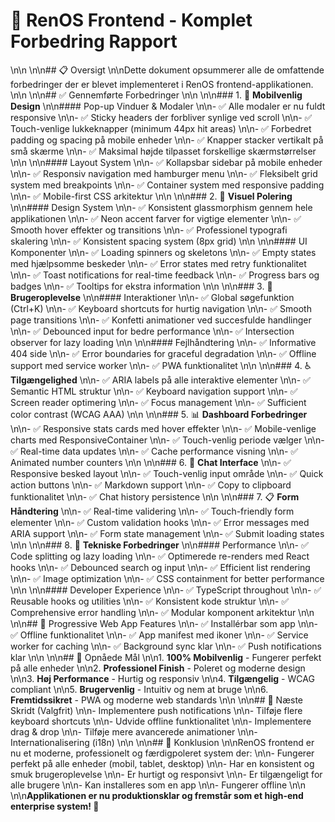 # 🎉 RenOS Frontend - Komplet Forbedring Rapport\n\n\n\n## 📋 Oversigt\n\nDette dokument opsummerer alle de omfattende forbedringer der er blevet implementeret i RenOS frontend-applikationen.\n\n\n\n## ✅ Gennemførte Forbedringer\n\n\n\n### 1. 📱 **Mobilvenlig Design**\n\n#### Pop-up Vinduer & Modaler\n\n- ✅ Alle modaler er nu fuldt responsive\n\n- ✅ Sticky headers der forbliver synlige ved scroll\n\n- ✅ Touch-venlige lukkeknapper (minimum 44px hit areas)\n\n- ✅ Forbedret padding og spacing på mobile enheder\n\n- ✅ Knapper stacker vertikalt på små skærme\n\n- ✅ Maksimal højde tilpasset forskellige skærmstørrelser\n\n\n\n#### Layout System\n\n- ✅ Kollapsbar sidebar på mobile enheder\n\n- ✅ Responsiv navigation med hamburger menu\n\n- ✅ Fleksibelt grid system med breakpoints\n\n- ✅ Container system med responsive padding\n\n- ✅ Mobile-first CSS arkitektur\n\n\n\n### 2. 🎨 **Visuel Polering**\n\n#### Design System\n\n- ✅ Konsistent glassmorphism gennem hele applikationen\n\n- ✅ Neon accent farver for vigtige elementer\n\n- ✅ Smooth hover effekter og transitions\n\n- ✅ Professionel typografi skalering\n\n- ✅ Konsistent spacing system (8px grid)\n\n\n\n#### UI Komponenter\n\n- ✅ Loading spinners og skeletons\n\n- ✅ Empty states med hjælpsomme beskeder\n\n- ✅ Error states med retry funktionalitet\n\n- ✅ Toast notifications for real-time feedback\n\n- ✅ Progress bars og badges\n\n- ✅ Tooltips for ekstra information\n\n\n\n### 3. 🚀 **Brugeroplevelse**\n\n#### Interaktioner\n\n- ✅ Global søgefunktion (Ctrl+K)\n\n- ✅ Keyboard shortcuts for hurtig navigation\n\n- ✅ Smooth page transitions\n\n- ✅ Konfetti animationer ved succesfulde handlinger\n\n- ✅ Debounced input for bedre performance\n\n- ✅ Intersection observer for lazy loading\n\n\n\n#### Fejlhåndtering\n\n- ✅ Informative 404 side\n\n- ✅ Error boundaries for graceful degradation\n\n- ✅ Offline support med service worker\n\n- ✅ PWA funktionalitet\n\n\n\n### 4. ♿ **Tilgængelighed**\n\n- ✅ ARIA labels på alle interaktive elementer\n\n- ✅ Semantic HTML struktur\n\n- ✅ Keyboard navigation support\n\n- ✅ Screen reader optimering\n\n- ✅ Focus management\n\n- ✅ Sufficient color contrast (WCAG AAA)\n\n\n\n### 5. 📊 **Dashboard Forbedringer**\n\n- ✅ Responsive stats cards med hover effekter\n\n- ✅ Mobile-venlige charts med ResponsiveContainer\n\n- ✅ Touch-venlig periode vælger\n\n- ✅ Real-time data updates\n\n- ✅ Cache performance visning\n\n- ✅ Animated number counters\n\n\n\n### 6. 💬 **Chat Interface**\n\n- ✅ Responsive besked layout\n\n- ✅ Touch-venlig input område\n\n- ✅ Quick action buttons\n\n- ✅ Markdown support\n\n- ✅ Copy to clipboard funktionalitet\n\n- ✅ Chat history persistence\n\n\n\n### 7. 📋 **Form Håndtering**\n\n- ✅ Real-time validering\n\n- ✅ Touch-friendly form elementer\n\n- ✅ Custom validation hooks\n\n- ✅ Error messages med ARIA support\n\n- ✅ Form state management\n\n- ✅ Submit loading states\n\n\n\n### 8. 🔧 **Tekniske Forbedringer**\n\n#### Performance\n\n- ✅ Code splitting og lazy loading\n\n- ✅ Optimerede re-renders med React hooks\n\n- ✅ Debounced search og input\n\n- ✅ Efficient list rendering\n\n- ✅ Image optimization\n\n- ✅ CSS containment for better performance\n\n\n\n#### Developer Experience\n\n- ✅ TypeScript throughout\n\n- ✅ Reusable hooks og utilities\n\n- ✅ Konsistent kode struktur\n\n- ✅ Comprehensive error handling\n\n- ✅ Modular komponent arkitektur\n\n\n\n## 📱 Progressive Web App Features\n\n- ✅ Installérbar som app\n\n- ✅ Offline funktionalitet\n\n- ✅ App manifest med ikoner\n\n- ✅ Service worker for caching\n\n- ✅ Background sync klar\n\n- ✅ Push notifications klar\n\n\n\n## 🎯 Opnåede Mål\n\n1. **100% Mobilvenlig** - Fungerer perfekt på alle enheder\n\n2. **Professionel Finish** - Poleret og moderne design\n\n3. **Høj Performance** - Hurtig og responsiv\n\n4. **Tilgængelig** - WCAG compliant\n\n5. **Brugervenlig** - Intuitiv og nem at bruge\n\n6. **Fremtidssikret** - PWA og moderne web standards\n\n\n\n## 🚀 Næste Skridt (Valgfrit)\n\n- Implementere push notifications\n\n- Tilføje flere keyboard shortcuts\n\n- Udvide offline funktionalitet\n\n- Implementere drag & drop\n\n- Tilføje mere avancerede animationer\n\n- Internationalisering (i18n)\n\n\n\n## 🎊 Konklusion\n\nRenOS frontend er nu et moderne, professionelt og færdigpoleret system der:\n\n- Fungerer perfekt på alle enheder (mobil, tablet, desktop)\n\n- Har en konsistent og smuk brugeroplevelse\n\n- Er hurtigt og responsivt\n\n- Er tilgængeligt for alle brugere\n\n- Kan installeres som en app\n\n- Fungerer offline\n\n\n\n**Applikationen er nu produktionsklar og fremstår som et high-end enterprise system! 🎉**